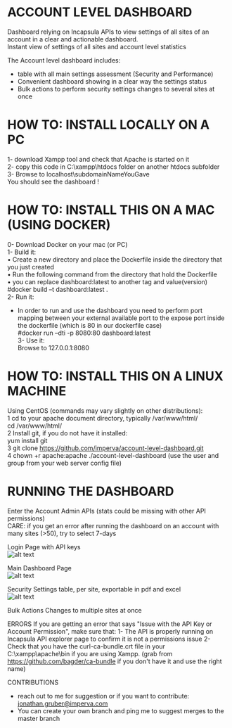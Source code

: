# ACCOUNT LEVEL DASHBOARD  
Dashboard relying on Incapsula APIs to view settings of all sites of an account in a clear and actionable dashboard.  
Instant view of settings of all sites and account level statistics  
  
The Account level dashboard includes:  
- table with all main settings assessment (Security and Performance)  
- Convenient dashboard showing in a clear way the settings status  
- Bulk actions to perform security settings changes to several sites at once


# HOW TO: INSTALL LOCALLY ON A PC  
1- download Xampp tool and check that Apache is started on it  
2- copy this code in C:\xampp\htdocs folder on another htdocs subfolder  
3- Browse to localhost\subdomainNameYouGave  
You should see the dashboard !  


# HOW TO: INSTALL THIS ON A MAC (USING DOCKER)  
0- Download Docker on your mac (or PC)  
1- Build it:  
•	Create a new directory and place the Dockerfile inside the directory that you just created  
•	Run the following command from the directory that hold the Dockerfile  
•	you can replace dashboard:latest to another tag and value(version)  
#docker build –t dashboard:latest .  
2- Run it:  
- In order to run and use the dashboard you need to perform port mapping between your external available port to the expose port inside the dockerfile (which is 80 in our dockerfile case)  
#docker run –dti -p 8080:80 dashboard:latest  
3- Use it:  
Browse to 127.0.0.1:8080  


# HOW TO: INSTALL THIS ON A LINUX MACHINE  
Using CentOS (commands may vary slightly on other distributions):  
1	cd to your apache document directory, typically /var/www/html/  
	cd /var/www/html/  
2	Install git, if you do not have it installed:  
	yum install git  
3	git clone https://github.com/imperva/account-level-dashboard.git  
4	chown +r apache:apache ./account-level-dashboard  (use the user and group from your web server config file)  


# RUNNING THE DASHBOARD  
Enter the Account Admin APIs (stats could be missing with other API permissions)  
CARE:
if you get an error after running the dashboard on an account with many sites (>50), try to select 7-days  
  
Login Page with API keys  
![alt text](https://raw.githubusercontent.com/imperva/account-level-dashboard/master/images/screenshots/login.png)  
  
Main Dashboard Page  
![alt text](https://github.com/imperva/account-level-dashboard/raw/master/images/screenshots/main%20screen.png)  
  
Security Settings table, per site, exportable in pdf and excel  
![alt text](https://github.com/imperva/account-level-dashboard/raw/master/images/screenshots/security%20assessment%20table.png)  

Bulk Actions Changes to multiple sites at once

ERRORS
If you are getting an error that says "Issue with the API Key or Account Permission", make sure that:
1- The API is properly running on Incapsula API explorer page to confirm it is not a permissions issue
2- Check that you have the curl-ca-bundle.crt file in your C:\xampp\apache\bin if you are using Xampp.  (grab from https://github.com/bagder/ca-bundle if you don't have it and use the right name)

CONTRIBUTIONS  
- reach out to me for suggestion or if you want to contribute: jonathan.gruber@imperva.com  
- You can create your own branch and ping me to suggest merges to the master branch

